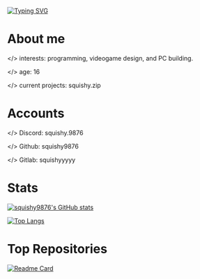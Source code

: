 [![Typing SVG](https://readme-typing-svg.herokuapp.com/?lines=Hello+World!;I'm+</squishy9876>)](https://github.com/squishy9876/squishy9876)
# About me
</> interests: programming, videogame design, and PC building.

</> age: 16

</> current projects: squishy.zip
# Accounts
</> Discord: squishy.9876

</> Github: squishy9876

</> Gitlab: squishyyyyy

# Stats
[![squishy9876's GitHub stats](https://github-readme-stats.vercel.app/api?username=squishy9876)](https://github.com/squishy9876/squishy9876)

[![Top Langs](https://github-readme-stats.vercel.app/api/top-langs/?username=squishy9876&layout=compact)](https://github.com/squishy9876/squishy9876)

# Top Repositories
[![Readme Card](https://github-readme-stats.vercel.app/api/pin/?username=squishy9876&repo=nuke-bot)](https://github.com/squishy9876/nuke-bot)
